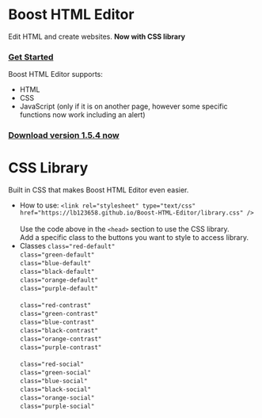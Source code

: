 # Boost HTML Editor
Edit HTML and create websites. <b>Now with CSS library</b>
<br>
### <a href="https://lb123658.github.io/Boost-HTML-Editor/about">Get Started</a><br>
Boost HTML Editor supports:
* HTML
* CSS
* JavaScript (only if it is on another page, however some specific functions now work including an alert)<br>
### <a href="https://lb123658.github.io/Boost-HTML-Editor/download">Download version 1.5.4 now</a>

# CSS Library 
Built in CSS that makes Boost HTML Editor even easier.
* How to use:
```<link rel="stylesheet" type="text/css" href="https://lb123658.github.io/Boost-HTML-Editor/library.css" />```<br><br>
Use the code above in the ```<head>``` section to use the CSS library.<br>
Add a specific class to the buttons you want to style to access library.<br>
* Classes
```class="red-default"```<br>
```class="green-default"```<br>
```class="blue-default"```<br>
```class="black-default"```<br>
```class="orange-default"```<br>
```class="purple-default"```<br><br>
```class="red-contrast"```<br>
```class="green-contrast"```<br>
```class="blue-contrast"```<br>
```class="black-contrast"```<br>
```class="orange-contrast"```<br>
```class="purple-contrast"```<br><br>
```class="red-social"```<br>
```class="green-social"```<br>
```class="blue-social"```<br>
```class="black-social"```<br>
```class="orange-social"```<br>
```class="purple-social"```<br>



